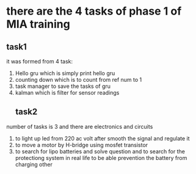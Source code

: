 # there are the 4 tasks of phase 1 of MIA training
## task1
it was formed from 4 task:
1. Hello gru which is simply print hello gru
1. counting down which is to count from ref num to 1
1. task manager to save the tasks of gru
1. kalman which is filter for sensor readings
   ## task2
number of tasks is 3 and there are electronics and circuits
   1. to light up led from 220 ac volt after smooth the signal and regulate it
   1. to move a motor by H-bridge using mosfet transistor
   1. to search for lipo batteries and solve question and to search for the protectiong system in real life to be able prevention the battery from charging other 
   
